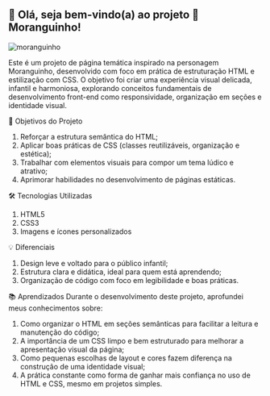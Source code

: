 ## 💜 Olá, seja bem-vindo(a) ao projeto 🍓Moranguinho!

![moranguinho](jogo.png)

Este é um projeto de página temática inspirado na personagem Moranguinho, desenvolvido com foco em prática de estruturação HTML e estilização com CSS. O objetivo foi criar uma experiência visual delicada, infantil e harmoniosa, explorando conceitos fundamentais de desenvolvimento front-end como responsividade, organização em seções e identidade visual.

🎯 Objetivos do Projeto
1. Reforçar a estrutura semântica do HTML;
2. Aplicar boas práticas de CSS (classes reutilizáveis, organização e estética);
3. Trabalhar com elementos visuais para compor um tema lúdico e atrativo;
4. Aprimorar habilidades no desenvolvimento de páginas estáticas.


🛠️ Tecnologias Utilizadas
1. HTML5
2. CSS3
3. Imagens e ícones personalizados


💡 Diferenciais
1. Design leve e voltado para o público infantil;
2. Estrutura clara e didática, ideal para quem está aprendendo;
3. Organização de código com foco em legibilidade e boas práticas.


📚 Aprendizados
Durante o desenvolvimento deste projeto, aprofundei meus conhecimentos sobre:

1. Como organizar o HTML em seções semânticas para facilitar a leitura e manutenção do código;
2. A importância de um CSS limpo e bem estruturado para melhorar a apresentação visual da página;
3. Como pequenas escolhas de layout e cores fazem diferença na construção de uma identidade visual;
4. A prática constante como forma de ganhar mais confiança no uso de HTML e CSS, mesmo em projetos simples.
